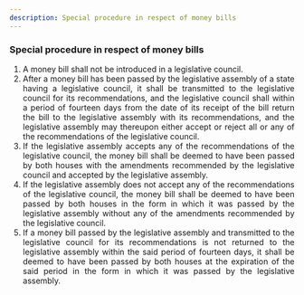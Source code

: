 ```yaml
---
description: Special procedure in respect of money bills
---
```


### Special procedure in respect of money bills

1. <div style="text-align: justify"> A money bill shall not be introduced in a legislative council.
2. <div style="text-align: justify"> After a money bill has been passed by the legislative assembly of a state having a legislative council, it shall be transmitted to the legislative council for its recommendations, and the legislative council shall within a period of fourteen days from the date of its receipt of the bill return the bill to the legislative assembly with its recommendations, and the legislative assembly may thereupon either accept or reject all or any of the recommendations of the legislative council.
3. <div style="text-align: justify"> If the legislative assembly accepts any of the recommendations of the legislative council, the money bill shall be deemed to have been passed by both houses with the amendments recommended by the legislative council and accepted by the legislative assembly.
4. <div style="text-align: justify"> If the legislative assembly does not accept any of the recommendations of the legislative council, the money bill shall be deemed to have been passed by both houses in the form in which it was passed by the legislative assembly without any of the amendments recommended by the legislative council.
5. <div style="text-align: justify"> If a money bill passed by the legislative assembly and transmitted to the legislative council for its recommendations is not returned to the legislative assembly within the said period of fourteen days, it shall be deemed to have been passed by both houses at the expiration of the said period in the form in which it was passed by the legislative assembly.
